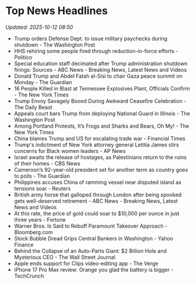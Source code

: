 # Top News Headlines

_Updated: 2025-10-12 08:50_

- Trump orders Defense Dept. to issue military paychecks during shutdown - The Washington Post
- HHS rehiring some people fired through reduction-in-force efforts - Politico
- Special education staff decimated after Trump administration shutdown firings: Sources - ABC News - Breaking News, Latest News and Videos
- Donald Trump and Abdel Fatah al-Sisi to chair Gaza peace summit on Monday - The Guardian
- 16 People Killed in Blast at Tennessee Explosives Plant, Officials Confirm - The New York Times
- Trump Envoy Savagely Booed During Awkward Ceasefire Celebration - The Daily Beast
- Appeals court bars Trump from deploying National Guard in Illinois - The Washington Post
- Among Portland Protests, It’s Frogs and Sharks and Bears, Oh My! - The New York Times
- China blames Trump and US for escalating trade war - Financial Times
- Trump's indictment of New York attorney general Letitia James stirs concerns for Black women leaders - AP News
- Israel awaits the release of hostages, as Palestinians return to the ruins of their homes - CBS News
- Cameroon’s 92-year-old president set for another term as country goes to polls - The Guardian
- Philippines accuses China of ramming vessel near disputed island as tensions soar - Reuters
- British army horse that galloped through London after being spooked gets well-deserved retirement - ABC News - Breaking News, Latest News and Videos
- At this rate, the price of gold could soar to $10,000 per ounce in just three years - Fortune
- Warner Bros. Is Said to Rebuff Paramount Takeover Approach - Bloomberg.com
- Stock Bubble Dread Grips Central Bankers in Washington - Yahoo Finance
- Behind the Collapse of an Auto-Parts Giant: $2 Billion Hole and Mysterious CEO - The Wall Street Journal
- Apple ends support for Clips video-editing app - The Verge
- iPhone 17 Pro Max review: Orange you glad the battery is bigger - TechCrunch